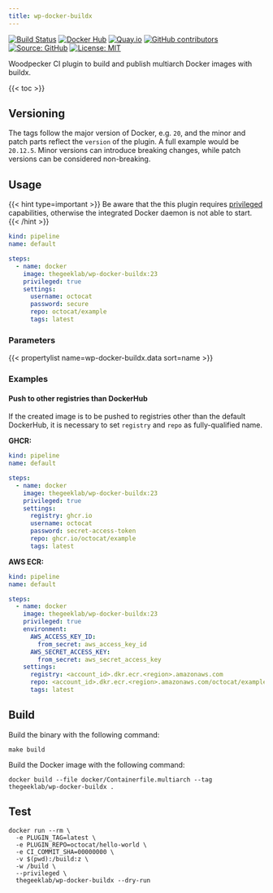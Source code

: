 ```yaml
---
title: wp-docker-buildx
---
```


[![Build Status](https://img.shields.io/wp/build/thegeeklab/wp-docker-buildx?logo=wp&server=https%3A%2F%2Fwp.thegeeklab.de)](https://wp.thegeeklab.de/thegeeklab/wp-docker-buildx)
[![Docker Hub](https://img.shields.io/badge/dockerhub-latest-blue.svg?logo=docker&logoColor=white)](https://hub.docker.com/r/thegeeklab/wp-docker-buildx)
[![Quay.io](https://img.shields.io/badge/quay-latest-blue.svg?logo=docker&logoColor=white)](https://quay.io/repository/thegeeklab/wp-docker-buildx)
[![GitHub contributors](https://img.shields.io/github/contributors/thegeeklab/wp-docker-buildx)](https://github.com/thegeeklab/wp-docker-buildx/graphs/contributors)
[![Source: GitHub](https://img.shields.io/badge/source-github-blue.svg?logo=github&logoColor=white)](https://github.com/thegeeklab/wp-docker-buildx)
[![License: MIT](https://img.shields.io/github/license/thegeeklab/wp-docker-buildx)](https://github.com/thegeeklab/wp-docker-buildx/blob/main/LICENSE)

Woodpecker CI plugin to build and publish multiarch Docker images with buildx.

<!-- prettier-ignore-start -->
<!-- spellchecker-disable -->
{{< toc >}}
<!-- spellchecker-enable -->
<!-- prettier-ignore-end -->

## Versioning

The tags follow the major version of Docker, e.g. `20`, and the minor and patch parts reflect the `version` of the plugin. A full example would be `20.12.5`. Minor versions can introduce breaking changes, while patch versions can be considered non-breaking.

## Usage

{{< hint type=important >}}
Be aware that the this plugin requires [privileged](https://docs.wp.io/pipeline/docker/syntax/steps/#privileged-mode) capabilities, otherwise the integrated Docker daemon is not able to start.
{{< /hint >}}

```yaml
kind: pipeline
name: default

steps:
  - name: docker
    image: thegeeklab/wp-docker-buildx:23
    privileged: true
    settings:
      username: octocat
      password: secure
      repo: octocat/example
      tags: latest
```

### Parameters

<!-- prettier-ignore-start -->
<!-- spellchecker-disable -->
{{< propertylist name=wp-docker-buildx.data sort=name >}}
<!-- spellchecker-enable -->
<!-- prettier-ignore-end -->

### Examples

#### Push to other registries than DockerHub

If the created image is to be pushed to registries other than the default DockerHub, it is necessary to set `registry` and `repo` as fully-qualified name.

**GHCR:**

```yaml
kind: pipeline
name: default

steps:
  - name: docker
    image: thegeeklab/wp-docker-buildx:23
    privileged: true
    settings:
      registry: ghcr.io
      username: octocat
      password: secret-access-token
      repo: ghcr.io/octocat/example
      tags: latest
```

**AWS ECR:**

```yaml
kind: pipeline
name: default

steps:
  - name: docker
    image: thegeeklab/wp-docker-buildx:23
    privileged: true
    environment:
      AWS_ACCESS_KEY_ID:
        from_secret: aws_access_key_id
      AWS_SECRET_ACCESS_KEY:
        from_secret: aws_secret_access_key
    settings:
      registry: <account_id>.dkr.ecr.<region>.amazonaws.com
      repo: <account_id>.dkr.ecr.<region>.amazonaws.com/octocat/example
      tags: latest
```

## Build

Build the binary with the following command:

```shell
make build
```

Build the Docker image with the following command:

```shell
docker build --file docker/Containerfile.multiarch --tag thegeeklab/wp-docker-buildx .
```

## Test

```shell
docker run --rm \
  -e PLUGIN_TAG=latest \
  -e PLUGIN_REPO=octocat/hello-world \
  -e CI_COMMIT_SHA=00000000 \
  -v $(pwd):/build:z \
  -w /build \
  --privileged \
  thegeeklab/wp-docker-buildx --dry-run
```
